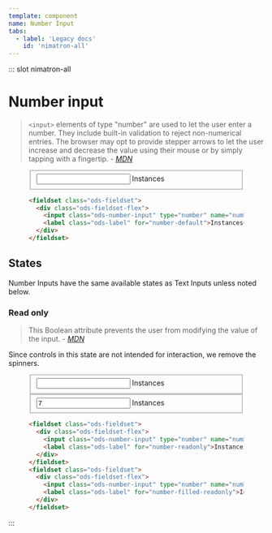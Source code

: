 ```yaml
---
template: component
name: Number Input
tabs:
  - label: 'Legacy docs'
    id: 'nimatron-all'
---
```


::: slot nimatron-all

# Number input

> `<input>` elements of type "number" are used to let the user enter a number. They include built-in validation to reject non-numerical entries. The browser may opt to provide stepper arrows to let the user increase and decrease the value using their mouse or by simply tapping with a fingertip. - <cite><a href='https://developer.mozilla.org/en-US/docs/Web/HTML/Element/input/number'>MDN</a></cite>

<figure class="nimatron--example">
  <div class="nimatron--rendered">
    <fieldset class="ods-fieldset">
      <div class="ods-fieldset-flex">
        <input class="ods-number-input" type="number" name="number-default" id="number-default" autocomplete="off" spellcheck="false" required>
        <label class="ods-label" for="number-default">Instances</label>
      </div>
    </fieldset>
  </div>

  ```html
  <fieldset class="ods-fieldset">
    <div class="ods-fieldset-flex">
      <input class="ods-number-input" type="number" name="number-default" id="number-default" autocomplete="off" spellcheck="false" required>
      <label class="ods-label" for="number-default">Instances</label>
    </div>
  </fieldset>
  ```
</figure>

## States

Number Inputs have the same available states as Text Inputs unless noted below.

### Read only

> This Boolean attribute prevents the user from modifying the value of the input. - <cite><a href='https://developer.mozilla.org/en-US/docs/Web/HTML/Element/input#attr-readonly'>MDN</a></cite>

Since controls in this state are not intended for interaction, we remove the spinners.

<figure class="nimatron--example">
  <div class="nimatron--rendered">
    <fieldset class="ods-fieldset">
      <div class="ods-fieldset-flex">
        <input class="ods-number-input" type="number" name="number-readonly" id="number-readonly" autocomplete="off" spellcheck="false" required readonly>
        <label class="ods-label" for="number-readonly">Instances</label>
      </div>
    </fieldset>
    <fieldset class="ods-fieldset">
      <div class="ods-fieldset-flex">
        <input class="ods-number-input" type="number" name="number-filled-readonly" id="number-filled-readonly" autocomplete="off" spellcheck="false" value="7" required readonly>
        <label class="ods-label" for="number-filled-readonly">Instances</label>
      </div>
    </fieldset>
  </div>

  ```html
  <fieldset class="ods-fieldset">
    <div class="ods-fieldset-flex">
      <input class="ods-number-input" type="number" name="number-readonly" id="number-readonly" autocomplete="off" spellcheck="false" required readonly>
      <label class="ods-label" for="number-readonly">Instances</label>
    </div>
  </fieldset>
  <fieldset class="ods-fieldset">
    <div class="ods-fieldset-flex">
      <input class="ods-number-input" type="number" name="number-filled-readonly" id="number-filled-readonly" autocomplete="off" spellcheck="false" value="7" required readonly>
      <label class="ods-label" for="number-filled-readonly">Instances</label>
    </div>
  </fieldset>
  ```
</figure>

:::
